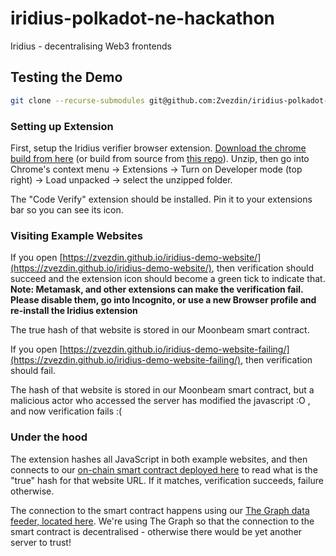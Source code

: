 # iridius-polkadot-ne-hackathon
Iridius - decentralising Web3 frontends

## Testing the Demo

```bash
git clone --recurse-submodules git@github.com:Zvezdin/iridius-polkadot-ne-hackathon.git
```

### Setting up Extension

First, setup the Iridius verifier browser extension. [Download the chrome build from here](./extension-build-chrome.zip) (or build from source from [this repo](https://github.com/Zvezdin/iridius-demo-extension)). Unzip, then go into Chrome's context menu -> Extensions -> Turn on Developer mode (top right) -> Load unpacked -> select the unzipped folder. 

The "Code Verify" extension should be installed. Pin it to your extensions bar so you can see its icon. 

### Visiting Example Websites

If you open [https://zvezdin.github.io/iridius-demo-website/](https://zvezdin.github.io/iridius-demo-website/), then verification should succeed and the extension icon should become a green tick to indicate that. **Note: Metamask, and other extensions can make the verification fail. Please disable them, go into Incognito, or use a new Browser profile and re-install the Iridius extension**

The true hash of that website is stored in our Moonbeam smart contract. 

If you open [https://zvezdin.github.io/iridius-demo-website-failing/](https://zvezdin.github.io/iridius-demo-website-failing/), then verification should fail. 

The hash of that website is stored in our Moonbeam smart contract, but a malicious actor who accessed the server has modified the javascript :O , and now verification fails :(

### Under the hood

The extension hashes all JavaScript in both example websites, and then connects to our [on-chain smart contract deployed here](https://moonbase.moonscan.io/address/0x1d9fbdc6f9959451e0f8d83d3f6182c816ee79c8) to read what is the "true" hash for that website URL. If it matches, verification succeeds, failure otherwise. 

The connection to the smart contract happens using our [The Graph data feeder, located here](https://github.com/Zvezdin/iridius-the-graph). We're using The Graph so that the connection to the smart contract is decentralised - otherwise there would be yet another server to trust! 